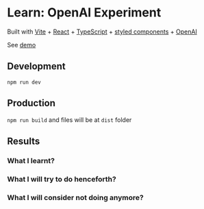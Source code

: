 # Learn: OpenAI Experiment

Built with [Vite](https://vitejs.dev) + [React](https://reactjs.org) + [TypeScript](https://www.typescriptlang.org) + [styled components](https://styled-components.com) + [OpenAI](https://openai.com)

See [demo](https://rafaelfsilva1-openai-experiment.vercel.app)

## Development

`npm run dev`

## Production

`npm run build` and files will be at `dist` folder

## Results

### What I learnt?

### What I will try to do henceforth?

### What I will consider not doing anymore?
